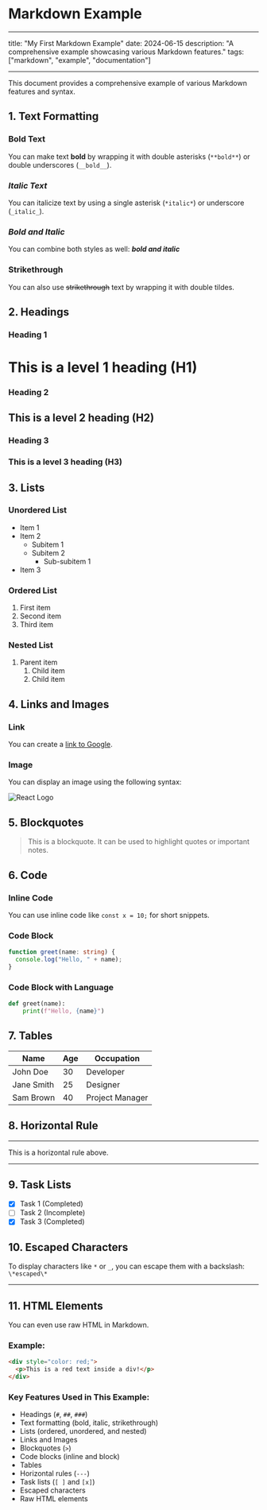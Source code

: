 # Markdown Example

---

title: "My First Markdown Example"
date: 2024-06-15
description: "A comprehensive example showcasing various Markdown features."
tags: ["markdown", "example", "documentation"]

---

This document provides a comprehensive example of various Markdown features and syntax.

## 1. Text Formatting

### **Bold Text**

You can make text **bold** by wrapping it with double asterisks (`**bold**`) or double underscores (`__bold__`).

### _Italic Text_

You can italicize text by using a single asterisk (`*italic*`) or underscore (`_italic_`).

### **_Bold and Italic_**

You can combine both styles as well: **_bold and italic_**

### Strikethrough

You can also use ~~strikethrough~~ text by wrapping it with double tildes.

## 2. Headings

### Heading 1

# This is a level 1 heading (H1)

### Heading 2

## This is a level 2 heading (H2)

### Heading 3

### This is a level 3 heading (H3)

## 3. Lists

### Unordered List

- Item 1
- Item 2
  - Subitem 1
  - Subitem 2
    - Sub-subitem 1
- Item 3

### Ordered List

1. First item
2. Second item
3. Third item

### Nested List

1. Parent item
   1. Child item
   2. Child item

## 4. Links and Images

### Link

You can create a [link to Google](https://www.google.com).

### Image

You can display an image using the following syntax:

![React Logo](https://reactjs.org/logo-og.png)

## 5. Blockquotes

> This is a blockquote. It can be used to highlight quotes or important notes.

## 6. Code

### Inline Code

You can use inline code like `const x = 10;` for short snippets.

### Code Block

```ts
function greet(name: string) {
  console.log("Hello, " + name);
}
```

### Code Block with Language

```python
def greet(name):
    print(f"Hello, {name}")
```

## 7. Tables

| Name       | Age | Occupation      |
| ---------- | --- | --------------- |
| John Doe   | 30  | Developer       |
| Jane Smith | 25  | Designer        |
| Sam Brown  | 40  | Project Manager |

## 8. Horizontal Rule

---

This is a horizontal rule above.

---

## 9. Task Lists

- [x] Task 1 (Completed)
- [ ] Task 2 (Incomplete)
- [x] Task 3 (Completed)

## 10. Escaped Characters

To display characters like `*` or `_`, you can escape them with a backslash: `\*escaped\*`

---

## 11. HTML Elements

You can even use raw HTML in Markdown.

### Example:

```html
<div style="color: red;">
  <p>This is a red text inside a div!</p>
</div>
```

### Key Features Used in This Example:

- Headings (`#`, `##`, `###`)
- Text formatting (bold, italic, strikethrough)
- Lists (ordered, unordered, and nested)
- Links and Images
- Blockquotes (`>`)
- Code blocks (inline and block)
- Tables
- Horizontal rules (`---`)
- Task lists (`[ ]` and `[x]`)
- Escaped characters
- Raw HTML elements
